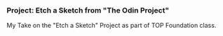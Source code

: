 ### Project: Etch a Sketch from "The Odin Project"

My Take on the "Etch a Sketch" Project as part of TOP Foundation class.